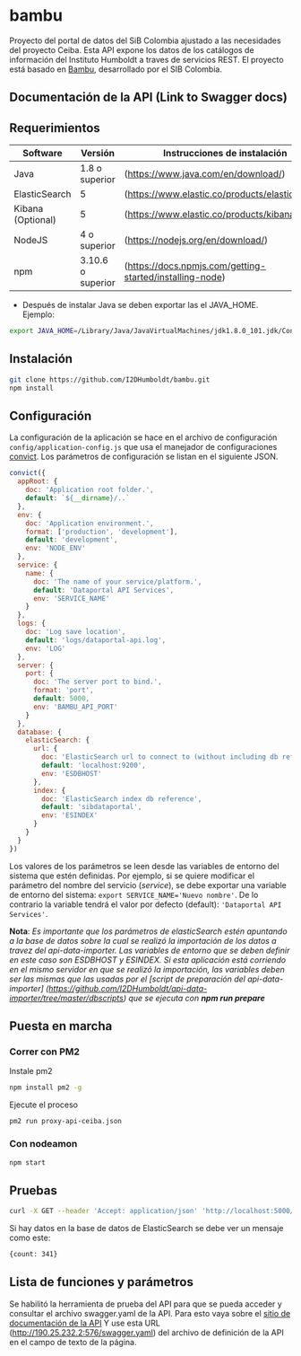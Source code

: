 # bambu

Proyecto del portal de datos del SiB Colombia ajustado a las necesidades del proyecto Ceiba.
Esta API expone los datos de los catálogos de información del Instituto Humboldt a traves de servicios REST.
El proyecto está basado en [Bambu](https://github.com/SIB-Colombia/bambu), desarrollado por el SIB Colombia.

## Documentación de la API (Link to Swagger docs)

## Requerimientos

Software  | Versión | Instrucciones de instalación
------------- | ------------- | -------------
Java | 1.8 o superior | (https://www.java.com/en/download/)
ElasticSearch | 5 | (https://www.elastic.co/products/elasticsearch)
Kibana (Optional) | 5 | (https://www.elastic.co/products/kibana)
NodeJS | 4 o superior | (https://nodejs.org/en/download/)
npm | 3.10.6 o superior | (https://docs.npmjs.com/getting-started/installing-node)

* Después de instalar Java se deben exportar las el JAVA_HOME. Ejemplo:

``` bash
export JAVA_HOME=/Library/Java/JavaVirtualMachines/jdk1.8.0_101.jdk/Contents/Home/jre/
```

## Instalación

``` bash
git clone https://github.com/I2DHumboldt/bambu.git
npm install
```

## Configuración

La configuración de la aplicación se hace en el archivo de configuración `config/application-config.js` que usa el manejador
de configuraciones [convict](https://www.npmjs.com/package/convict). Los parámetros de configuración se listan en el siguiente JSON.

``` js
convict({
  appRoot: {
    doc: 'Application root folder.',
    default: `${__dirname}/..`
  },
  env: {
    doc: 'Application environment.',
    format: ['production', 'development'],
    default: 'development',
    env: 'NODE_ENV'
  },
  service: {
    name: {
      doc: 'The name of your service/platform.',
      default: 'Dataportal API Services',
      env: 'SERVICE_NAME'
    }
  },
  logs: {
    doc: 'Log save location',
    default: 'logs/dataportal-api.log',
    env: 'LOG'
  },
  server: {
    port: {
      doc: 'The server port to bind.',
      format: 'port',
      default: 5000,
      env: 'BAMBU_API_PORT'
    }
  },
  database: {
    elasticSearch: {
      url: {
        doc: 'ElasticSearch url to connect to (without including db reference)',
        default: 'localhost:9200',
        env: 'ESDBHOST'
      },
      index: {
        doc: 'ElasticSearch index db reference',
        default: 'sibdataportal',
        env: 'ESINDEX'
      }
    }
  }
})
```

Los valores de los parámetros se leen desde las variables de entorno del sistema que estén
definidas. Por ejemplo, si se quiere modificar el parámetro del nombre del servicio (*service*), se debe exportar una variable
de entorno del sistema: `export SERVICE_NAME='Nuevo nombre'`. De lo contrario la variable tendrá el valor por defecto (default): `'Dataportal API Services'`.

**Nota**: _Es importante que los parámetros de elasticSearch estén apuntando a la base de datos sobre la cual se realizó la importación
de los datos a travez del api-data-importer. 
Las variables de entorno que se deben definir en este caso son ESDBHOST y ESINDEX. 
Si esta aplicación está corriendo en el mismo servidor en que se realizó la importación, las variables deben ser las mismas que las usadas
por el [script de preparación del api-data-importer] (https://github.com/I2DHumboldt/api-data-importer/tree/master/dbscripts) 
que se ejecuta con **npm run prepare**_


## Puesta en marcha 
### Correr con PM2
Instale pm2

``` bash 
npm install pm2 -g
```

Ejecute el proceso

```
pm2 run proxy-api-ceiba.json
```

### Con nodeamon

``` bash
npm start
```

## Pruebas

``` bash
curl -X GET --header 'Accept: application/json' 'http://localhost:5000/api/v1.5/occurrence/count?isGeoreferenced=true'
```

Si hay datos en la base de datos de ElasticSearch se debe ver un mensaje como este:

``` bash
{count: 341}
```

## Lista de funciones y parámetros

Se habilitó la herramienta de prueba del API para que se pueda acceder y consultar el archivo swagger.yaml de la API. Para esto vaya sobre el [sitio de documentación de la API](http://190.25.232.2:576/api-doc/)
Y use esta URL (http://190.25.232.2:576/swagger.yaml) del archivo de definición de la API en el campo de texto de la página.
